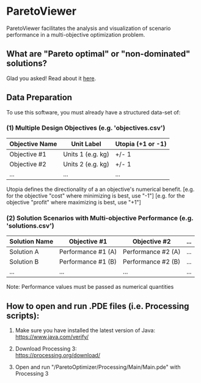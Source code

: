 # ParetoViewer
 ParetoViewer facilitates the analysis and visualization of scenario performance in a multi-objective optimization problem.
 
## What are "Pareto optimal" or "non-dominated" solutions?
 Glad you asked! Read about it [here](https://en.wikipedia.org/wiki/Multi-objective_optimization).
 
## Data Preparation
 To use this software, you must already have a structured data-set of: 
 
### (1) Multiple Design Objectives (e.g. 'objectives.csv')

 Objective Name  |  Unit Label          |  Utopia (+1 or -1) |
 ----------------|----------------------|--------------------|
 Objective #1    |  Units 1 (e.g. kg)   |  +/- 1             |
 Objective #2    |  Units 2 (e.g. kg)   |  +/- 1             |
 ...             |  ...                 |  ...               |

 Utopia defines the directionality of a an objective's numerical benefit. 
 [e.g. for the objective "cost" where minimizing is best, use "-1"]
 [e.g. for the objective "profit" where maximizing is best, use "+1"]

### (2) Solution Scenarios with Multi-objective Performance (e.g. 'solutions.csv')

 Solution Name  |  Objective #1        |  Objective #2        |  ...
 ---------------|----------------------|----------------------|-----
 Solution A     |  Performance #1 (A)  |  Performance #2 (A)  |  ...
 Solution B     |  Performance #1 (B)  |  Performance #2 (B)  |  ...
 ...            |  ...                 |  ...                 |  ...

 Note: Performance values must be passed as numerical quantities 
 
## How to open and run .PDE files (i.e. Processing scripts):

1. Make sure you have installed the latest version of Java:  
 https://www.java.com/verify/

2. Download Processing 3:  
 https://processing.org/download/

3. Open and run "/ParetoOptimizer/Processing/Main/Main.pde" with Processing 3
